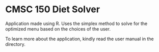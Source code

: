 # CMSC 150 Diet Solver

Application made using R. Uses the simplex method to solve for the optimized menu based on the choices of the user.

To learn more about the application, kindly read the user manual in the directory.
